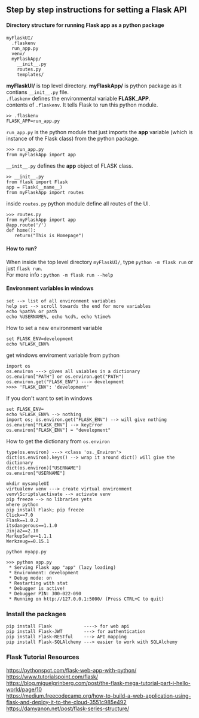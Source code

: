 ## Step by step instructions for setting a Flask API

#### Directory structure for running Flask app as a python package

```
myFlaskUI/
  .flaskenv
  run_app.py
  venv/
  myFlaskApp/
    __init__.py
    routes.py
    templates/
```
**myFlaskUI/** is top level directory. **myFlaskApp/** is python package as it contians ``__init__.py`` file. <br>
`.flaskenv` defines the environmental variable **FLASK_APP**. <br>
contents of `.flaskenv`. It tells Flask to run this python module.
```
>> .flaskenv
FLASK_APP=run_app.py
```
`run_app.py` is the python module that just imports the **app** variable (which is instance of the Flask class) from the python package.
```
>>> run_app.py
from myFlaskApp import app
```
`__init__.py` defines the **app** object of FLASK class.
```
>> __init__.py
from flask import Flask
app = Flask(__name__)
from myFlaskApp import routes
```
inside `routes.py` python module define all routes of the UI.
```
>>> routes.py
from myFlaskApp import app
@app.route('/')
def home():
   return("This is Homepage")
```

#### How to run?
When inside the top level directory `myFlaskUI/`, type `python -m flask run` or just `flask run`. <br>
For more info : `python -m flask run --help`




#### Environment variables in windows
```
set --> list of all environment variables
help set --> scroll towards the end for more variables
echo %path% or path
echo %USERNAME%, echo %cd%, echo %time%
```
How to set a new environment variable
```
set FLASK_ENV=development
echo %FLASK_ENV%
```
get windows enviroment variable from python
```
import os
os.environ ---> gives all vaiables in a dictionary
os.environ["PATH"] or os.environ.get("PATH")
os.environ.get("FLASK_ENV") ---> development
>>>> 'FLASK_ENV': 'development'
```
If you don't want to set in windows
```
set FLASK_ENV=
echo %FLASK_ENV% --> nothing
import os; os.environ.get("FLASK_ENV") --> will give nothing
os.environ["FLASK_ENV"] --> keyError
os.environ["FLASK_ENV"] = "development"
```
How to get the dictionary from `os.environ`
```
type(os.environ) ---> <class 'os._Environ'>
dict(os.environ).keys() --> wrap it around dict() will give the dictionary
dict(os.environ)["USERNAME"]
os.environ["USERNAME"]
```


```
mkdir mysampleUI
virtualenv venv ---> create virtual environment
venv\Scripts\activate --> activate venv
pip freeze --> no libraries yets
where python
pip install Flask; pip freeze
Click==7.0
Flask==1.0.2
itsdangerous==1.1.0
Jinja2==2.10
MarkupSafe==1.1.1
Werkzeug==0.15.1

python myapp.py

```

```
>>> python app.py
 * Serving Flask app "app" (lazy loading)
 * Environment: development
 * Debug mode: on
 * Restarting with stat
 * Debugger is active!
 * Debugger PIN: 300-022-090
 * Running on http://127.0.0.1:5000/ (Press CTRL+C to quit)
```

### Install the packages

```
pip install Flask            ----> for web api 
pip install Flask-JWT        ---> for authentication
pip install Flask-RESTful    ---> API mapping
pip install Flask-SQLAlchemy ---> easier to work with SQLAlchemy
```

### Flask Tutorial Resources
https://pythonspot.com/flask-web-app-with-python/ <br>
https://www.tutorialspoint.com/flask/ <br>
https://blog.miguelgrinberg.com/post/the-flask-mega-tutorial-part-i-hello-world/page/10 <br>
https://medium.freecodecamp.org/how-to-build-a-web-application-using-flask-and-deploy-it-to-the-cloud-3551c985e492 <br>
https://damyanon.net/post/flask-series-structure/





